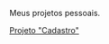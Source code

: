  Meus projetos pessoais.

<a href="https://vanttine.github.io/projetos/Cadastro/?name=&lastename=&email=&number=&cpf=">Projeto "Cadastro"</a>
